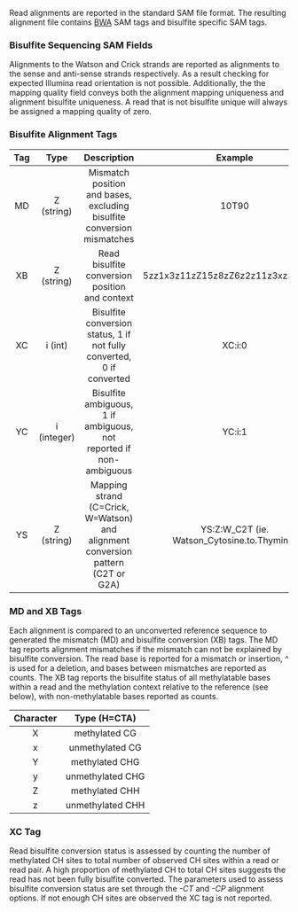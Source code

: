 Read alignments are reported in the standard SAM file format. The resulting alignment file contains [BWA](http://bio-bwa.sourceforge.net/bwa.shtml)
SAM tags and bisulfite specific SAM tags.

### **Bisulfite Sequencing SAM Fields**

Alignments to the Watson and Crick strands are reported as alignments to the sense and anti-sense strands respectively.
As a result checking for expected Illumina read orientation is not possible. Additionally, the the mapping quality
field conveys both the alignment mapping uniqueness and alignment bisulfite uniqueness. A read that is not bisulfite unique
will always be assigned a mapping quality of zero.  

### **Bisulfite Alignment Tags**

| Tag | Type    | Description | Example |
| :---: | :---:    | :---: | :---: |
|MD    |Z (string)| Mismatch position and bases, excluding bisulfite conversion mismatches| 10T90|
|XB    |Z (string)| Read bisulfite conversion position and context | 5zz1x3z11zZ15z8zZ6z2z11z3xz3z13Xz2|
|XC    |i (int)| Bisulfite conversion status, 1 if not fully converted, 0 if converted | XC:i:0|  
|YC    |i (integer)| Bisulfite ambiguous, 1 if ambiguous, not reported if non-ambiguous| YC:i:1 |
|YS    |Z (string)| Mapping strand (C=Crick, W=Watson) and alignment conversion pattern (C2T or G2A) | YS:Z:W_C2T (ie. Watson_Cytosine.to.Thymine)|  

### **MD and XB Tags**

Each alignment is compared to an unconverted reference sequence to generated the mismatch (MD) and bisulfite conversion (XB) tags.
The MD tag reports alignment mismatches if the mismatch can not be explained by bisulfite conversion. The read base
is reported for a mismatch or insertion, *^* is used for a deletion, and bases between mismatches are reported as counts.
The XB tag reports the bisulfite status of all methylatable bases within a read and the methylation context relative to the reference (see below),
with non-methylatable bases reported as counts.

| Character | Type (H=CTA) |
| :---: | :---:    |
|X| methylated CG|
|x| unmethylated CG|
|Y| methylated CHG|
|y| unmethylated CHG|
|Z| methylated CHH|
|z| unmethylated CHH|

### **XC Tag**

Read bisulfite conversion status is assessed by counting the number of methylated CH sites to total number of observed CH sites
within a read or read pair. A high proportion of methylated CH to total CH sites suggests the read has not been fully bisulfite converted.
The parameters used to assess bisulfite conversion status are set through the *-CT* and *-CP* alignment options. If not enough CH sites are
observed the XC tag is not reported.

